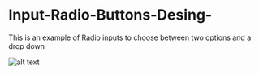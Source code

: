 # Input-Radio-Buttons-Desing-
This is an example of Radio inputs to choose between two options and a drop down

![alt text](https://github.com/tonyinuma/Input-Radio-Buttons-Desing/blob/master/img/dise%C3%B1o%20paso%20Comprobante.png)